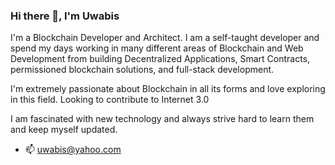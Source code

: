 ### Hi there 👋, I'm Uwabis

I'm a Blockchain Developer and Architect. I am a self-taught developer and spend my days working in many different areas of Blockchain and Web Development from building Decentralized Applications, Smart Contracts, permissioned blockchain solutions, and full-stack development.

I'm extremely passionate about Blockchain in all its forms and love exploring in this field. Looking to contribute to Internet 3.0

I am fascinated with new technology and always strive hard to learn them and keep myself updated.

- 📫 uwabis@yahoo.com





<!--
**Uwabis1/Uwabis1** is a ✨ _special_ ✨ repository because its `README.md` (this file) appears on your GitHub profile.

Here are some ideas to get you started:

- 🔭 I’m currently working on ...
- 🌱 I’m currently learning ...
- 👯 I’m looking to collaborate on ...
- 🤔 I’m looking for help with ...
- 💬 Ask me about ...
- 📫 How to reach me: ...
- 😄 Pronouns: ...
- ⚡ Fun fact: ...
-->
